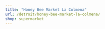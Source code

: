 ```yaml
---
title: "Honey Bee Market La Colmena"
url: /detroit/honey-bee-market-la-colmena/
shop: supermarket
---
```

